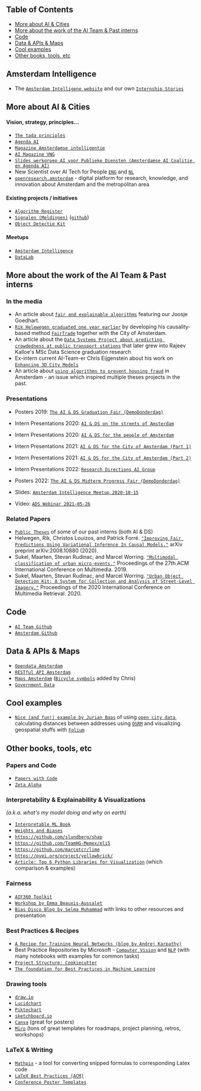## Table of Contents

<!--ts-->
   * [More about AI &amp; Cities](#more-about-ai--cities)
   * [More about the work of the AI Team &amp; Past interns](#more-about-the-work-of-the-ai-team--past-interns)
   * [Code](#code)
   * [Data &amp; APIs &amp; Maps](#data--apis--maps)
   * [Cool examples](#cool-examples)
   * [Other books, tools, etc](#other-books-tools-etc)
<!--te-->

## Amsterdam Intelligence
* The [`Amsterdam Intelligene website`](https://www.amsterdamintelligence.com/) and our own [`Internship Stories`](https://www.amsterdamintelligence.com/projects/amsterdam-internships)

## More about AI & Cities

#### Vision, strategy, principles...

* [`The tada principles`](https://tada.city/en/home-en/)
* [`Agenda AI`](https://assets.amsterdam.nl/publish/pages/964754/agenda_ai_nl.pdf)
* [`Magazine Amsterdamse intelligentie`](https://www.amsterdam.nl/wonen-leefomgeving/innovatie/de-digitale-stad/amsterdamse-intelligentie/)
* [`AI Magazine VNG`](https://ai-magazine.vngrealisatie.nl/)
* [`Slides werkgroep AI voor Publieke Diensten (Amsterdamse AI Coalitie en Agenda AI)`](https://docs.google.com/presentation/d/12Ox7m7FCvrf9egQThrPFvTbpwRE6VB-fCIKIy2RlTN4/edit?usp=sharing)
* New Scientist over AI Tech for People [`ENG`](https://issuu.com/vmadmin/docs/special_ai_technology_for_people_2020_engels)
and [`NL`](https://issuu.com/vmadmin/docs/special_ai_technology_for_people_20_21f90b6c80166b)
* [`openresearch.amsterdam`](https://openresearch.amsterdam/)  - digital platform for research, knowledge, and innovation about Amsterdam and the metropolitan area


#### Existing projects / initiatives
* [`Algorithm Register`](https://algoritmeregister.amsterdam.nl/)
* [`Signalen (Meldingen)`](http://www.signalen.org) ([`github`](https://github.com/Amsterdam/signals))
* [`Object Detectie Kit`](http://www.odk.ai)

#### Meetups
* [`Amsterdam Intelligence`](https://www.meetup.com/amsterdam-intelligence)
* [`DataLab`](https://www.meetup.com/DataLab-Amsterdam/)

## More about the work of the AI Team & Past interns
### In the media
* An article about [`fair and explainable algorithms`](https://www.cbs.nl/nl-nl/corporate/2021/17/onderzoek-naar-eerlijke-en-uitlegbare-algoritmen) featuring our Joosje Goedhart.
* [`Rik Helewegen graduated one year earlier`](https://ivi.uva.nl/content/news/2019/08/how-fair-is-the-application-of-algorithms.html) by developing his causality-based method [`FairTrade`](https://github.com/rik-helwegen/FairTrade) together with the City of Amsterdam.
* An article about the [`Data Systems Project about predicting crowdedness at public transport stations`](https://www.uva.nl/en/shared-content/faculteiten/en/faculteit-der-natuurwetenschappen-wiskunde-en-informatica/news/2021/04/information-studies-masters-students-predict-traffic-density-at-public-transport-stations.html) that later grew into Rajeev Kalloe's MSc Data Science graduation research
* Ex-intern current AI-Team-er Chris Eijgenstein about his work on [`Enhancing 3D City Models`](https://medium.com/@chrise96/a-deep-learning-approach-to-enhance-3d-city-models-caba7b2073d6)
* An article about  [`using algorithms to prevent housing fraud`](https://www.volkskrant.nl/nieuws-achtergrond/amsterdam-komt-met-algoritme-tegen-illegale-vakantieadressen~bca70b1f/) in Amsterdam - an issue which inspired multiple theses projects in the past.

### Presentations
* Posters 2019: [`The AI & DS Graduation Fair (DemoDonderdag)`](https://drive.google.com/drive/folders/1KFy2twPnKUr4b3i21a2-TDFsM3bB0Gw1)
* Intern Presentations 2020: [`AI & DS on the streets of Amsterdam`](https://docs.google.com/presentation/d/1Kas4UOZeM4EsC0dMb0BTeMvn3l_Hs1dccypXH9gyJM4/edit?usp=sharing)
* Intern Presentations 2020: [`AI & DS for the people of Amsterdam`](https://docs.google.com/presentation/d/1LNX6Jk5MNHHiPmIhf6bxGtCdny4QytC1xDcCFL-Ubb8/edit?usp=sharing)
* Intern Presentations 2021: [`AI & DS for the City of Amsterdam (Part 1)`](https://docs.google.com/presentation/d/1G7BG4cw9dpeaQrCj9rmQxrdNgsoUC08PB5Q9VKbLuFc/edit?usp=sharing)
* Intern Presentations 2021: [`AI & DS for the City of Amsterdam (Part 2)`](https://docs.google.com/presentation/d/1cZ4JUJdbljRNE5CbFT5bMUXZn3Q8EGskh69albqv3ww/edit?usp=sharing)
* Intern Presentations 2022: [`Research Directions AI Group`](https://docs.google.com/presentation/d/1yFI3Dvl_hkiS4rB56VGlow4E-Y2aGhiGR8u_F23rAl0/edit?usp=sharing)
* Posters 2022: [`The AI & DS Midterm Progress Fair (DemoDonderdag)`](https://drive.google.com/drive/folders/1BCtkUJtY7Qfraa8ME3C02-oilke-OGhP?usp=sharing)

* Slides: [`Amsterdam Intelligence Meetup 2020-10-15`](https://drive.google.com/file/d/1AR2cavqIYccMGvHHQU6uAhyHp_m-xZ1c/view?usp=sharing)
* Video: [`ADS Webinar 2021-05-26`](https://www.youtube.com/watch?v=1-EEhND1_1U)

### Related Papers
* [`Public Theses`](https://drive.google.com/drive/folders/1QsvDXOQD4DIvsqgwR5NpUBcX7bg9eT-Q?usp=sharing) of some of our past interns (both AI & DS)
* Helwegen, Rik, Christos Louizos, and Patrick Forré. [`"Improving Fair Predictions Using Variational Inference In Causal Models."`](https://arxiv.org/abs/2008.10880) arXiv preprint arXiv:2008.10880 (2020).
* Sukel, Maarten, Stevan Rudinac, and Marcel Worring. [`"Multimodal classification of urban micro-events."`](https://dl.acm.org/doi/abs/10.1145/3343031.3350967)  Proceedings of the 27th ACM International Conference on Multimedia. 2019.
* Sukel, Maarten, Stevan Rudinac, and Marcel Worring. [`"Urban Object Detection Kit: A System for Collection and Analysis of Street-Level Imagery."`](https://dl.acm.org/doi/abs/10.1145/3372278.3390708) Proceedings of the 2020 International Conference on Multimedia Retrieval. 2020.



## Code 
* [`AI Team Github`](https://github.com/Amsterdam-AI-Team/)
* [`Amsterdam Github`](https://github.com/Amsterdam)

## Data & APIs & Maps
* [`Opendata Amsterdam`](http://data.amsterdam.nl)
* [`RESTful API Amsterdam`](https://api.data.amsterdam.nl/api/)
* [`Maps Amsterdam`](https://maps.amsterdam.nl/) ([`Bicycle symbols`](https://maps.amsterdam.nl/fietsnetwerk/) added by Chris)
* [`Government Data`](https://data.overheid.nl/en/datasets)

## Cool examples
* [`Nice (and fun!) example by Jurian Baas`](https://nbviewer.jupyter.org/github/jurb/wormhotels/blob/master/Having%20a%20look%20at%20the%20worm%20hotels%20in%20Amsterdam.ipynb)
  of using [`open city data`](https://data.amsterdam.nl/),
  calculating distances between addresses using [`OSRM`](http://project-osrm.org/)
  and visualizing geospatial stuffs with [`Folium`](https://github.com/python-visualization/folium)

## Other books, tools, etc

### Papers and Code
* [`Papers with Code`](https://paperswithcode.com/)
* [`Zeta Alpha`](https://search.zeta-alpha.com/)

### Interpretability & Explainability & Visualizations
_(a.k.a. what's my model doing and why on earth)_
* [`Interpretable ML Book`](https://christophm.github.io/interpretable-ml-book/index.html)
* [`Weights and Biases`](https://wandb.ai/)
* [`https://github.com/slundberg/shap`](https://github.com/slundberg/shap)
* [`https://github.com/TeamHG-Memex/eli5`](https://github.com/TeamHG-Memex/eli5)
* [`https://github.com/marcotcr/lime`](https://github.com/marcotcr/lime)
* [`https://pypi.org/project/yellowbrick/`](https://pypi.org/project/yellowbrick/)
* [`Article: Top 6 Python Libraries for Visualization`](https://towardsdatascience.com/top-6-python-libraries-for-visualization-which-one-to-use-fe43381cd658) (which comparison & examples)

### Fairness
* [`AIF360 Toolkit`](https://github.com/Trusted-AI/AIF360)
* [`Workshop by Emma Beauxis-Aussalet`](https://www.youtube.com/watch?v=po4J6SCB6P0&ab_channel=PyLadiesAmsterdam)
* [`Bias Disco Blog by Selma Muhammad`](https://www.amsterdamintelligence.com/posts/bias-discovery) with links to other resources and presentation

### Best Practices & Recipes
* [`A Recipe for Training Neural Networks (blog by Andrej Karpathy)`](http://karpathy.github.io/2019/04/25/recipe/)
* Best Practice Repositories by Microsoft -  [`Computer Vision`](https://github.com/microsoft/computervision-recipes) and [`NLP`](https://github.com/microsoft/nlp-recipes) (with many notebooks with examples for common tasks)
* [`Project Structure: Cookiecutter`](https://drivendata.github.io/cookiecutter-data-science/)
* [`The foundation for Best Practices in Machine Learning`](https://www.fbpml.org/the-best-practices/the-best-practices)

### Drawing tools
* [`draw.io`](http://draw.io/)
* [`Lucidchart`](https://www.lucidchart.com/)
* [`Piktochart`](https://piktochart.com/)
* [`sketchboard.io`](https://sketchboard.io/)
* [`Canva`](https://www.canva.com/) (great for posters)
* [`Miro`](https://miro.com/app/) (tons of great templates for roadmaps, project planning, retros, workshops)


### LaTeX & Writing
* [`Mathpix`](https://mathpix.com/) - a tool for converting snipped formulas to corresponding Latex code
* [`LaTeX Best Practices (ACM)`](https://www.acm.org/publications/taps/latex-best-practices)
* [`Conference Poster Templates`](https://www.overleaf.com/gallery/tagged/poster)
